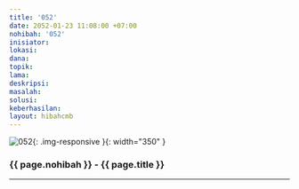 ```yaml
---
title: '052'
date: 2052-01-23 11:08:00 +07:00
nohibah: '052'
inisiator:
lokasi:
dana:
topik:
lama:
deskripsi:
masalah:
solusi:
keberhasilan:
layout: hibahcmb
---
```


![052](/static/img/hibahcmb/052.png){: .img-responsive }{: width="350" }

### {{ page.nohibah }} - {{ page.title }}

---
